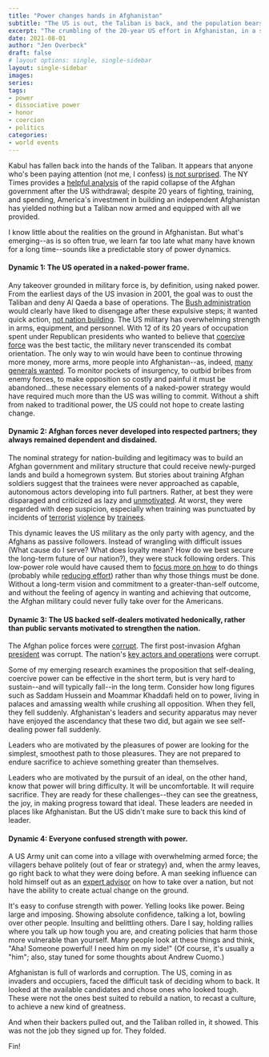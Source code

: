 ```yaml
---
title: "Power changes hands in Afghanistan"
subtitle: "The US is out, the Taliban is back, and the population bears the suffering."
excerpt: "The crumbling of the 20-year US effort in Afghanistan, in a sudden collapse, illustrates the cynamics of coercive power in a heartbreaking way."
date: 2021-08-01
author: "Jen Overbeck"
draft: false
# layout options: single, single-sidebar
layout: single-sidebar
images:
series:
tags:
- power
- dissociative power
- honor
- coercion
- politics
categories:
- world events
---
```


Kabul has fallen back into the hands of the Taliban. It appears that anyone who's been paying attention (not me, I confess) [is not surprised](https://www.youtube.com/watch?v=m2cPiNfK6H4). The NY Times provides a [helpful analysis](https://www.nytimes.com/2021/08/13/world/asia/afghanistan-rapid-military-collapse.html) of the rapid collapse of the Afghan government after the US withdrawal; despite 20 years of fighting, training, and spending, America's investment in building an independent Afghanistan has yielded nothing but a Taliban now armed and equipped with all we provided.

I know little about the realities on the ground in Afghanistan. But what's emerging--as is so often true, we learn far too late what many have known for a long time--sounds like a predictable story of power dynamics.

#### Dynamic 1: The US operated in a naked-power frame.

Any takeover grounded in military force is, by definition, using naked power. From the earliest days of the US invasion in 2001, the goal was to oust the Taliban and deny Al Qaeda a base of operations. The [Bush administration](https://www.theatlantic.com/magazine/archive/2004/10/bushs-lost-year/303507/) would clearly have liked to disengage after these expulsive steps; it wanted quick action, [not nation building](https://www.jstor.org/stable/pdf/10.7249/mg716cc.12.pdf). The US military has overwhelming strength in arms, equipment, and personnel. With 12 of its 20 years of occupation spent under Republican presidents who wanted to believe that [coercive force](/blog/2021-07-29-coercive-power) was the best tactic, the military never transcended its combat orientation. The only way to win would have been to continue throwing more money, more arms, more people into Afghanistan--as, indeed, [many generals wanted](https://www.politico.com/story/2017/08/22/trump-generals-afghanistan-241922). To monitor pockets of insurgency, to outbid bribes from enemy forces, to make opposition so costly and painful it must be abandoned...these necessary elements of a naked-power strategy would have required much more than the US was willing to commit. Without a shift from naked to traditional power, the US could not hope to create lasting change.

#### Dynamic 2: Afghan forces never developed into respected partners; they always remained dependent and disdained.

The nominal strategy for nation-building and legitimacy was to build an Afghan government and military structure that could receive newly-purged lands and build a homegrown system. But stories about training Afghan soldiers suggest that the trainees were never approached as capable, autonomous actors developing into full partners. Rather, at best they were disparaged and criticized as lazy and [unmotivated](https://nation.time.com/2012/08/10/training-the-afghan-military/). At worst, they were regarded with deep suspicion, especially when training was punctuated by incidents of [terrorist](https://www.npr.org/2011/04/27/135761076/afghan-officer-fires-on-nato-troops-kills-several) [violence](https://www.bbc.com/news/world-asia-40060378) by [trainees](https://www.washingtonpost.com/world/us-troops-wounded-in-apparent-insider-attack-at-afghan-base/2017/06/17/652a5e20-5365-11e7-b064-828ba60fbb98_story.html).

This dynamic leaves the US military as the only party with agency, and the Afghans as passive followers. Instead of wrangling with difficult issues (What cause do I serve? What does loyalty mean? How do we best secure the long-term future of our nation?), they were stuck following orders. This low-power role would have caused them to [focus more on how](https://journals.sagepub.com/doi/abs/10.1177/1088868312472732) to do things (probably while [reducing effort](file:///Users/jenoverbeck/Downloads/Metis_189873.pdf)) rather than why those things must be done. Without a long-term vision and commitment to a greater-than-self outcome, and without the feeling of agency in wanting and achieving that outcome, the Afghan military could never fully take over for the Americans.

#### Dynamic 3: The US backed self-dealers motivated hedonically, rather than public servants motivated to strengthen the nation.

The Afghan police forces were [corrupt](https://www.npr.org/2010/12/09/131937250/the-challenges-of-training-afghan-forces). The first post-invasion Afghan [president](https://www.theguardian.com/world/2010/dec/02/wikileaks-cables-hamid-karzai-erratic) was corrupt. The nation's [key actors and operations](https://www.brookings.edu/blog/order-from-chaos/2017/04/18/how-predatory-crime-and-corruption-in-afghanistan-underpin-the-taliban-insurgency/) were corrupt.

Some of my emerging research examines the proposition that self-dealing, coercive power can be effective in the short term, but is very hard to sustain--and will typically fall--in the long term. Consider how long figures such as Saddam Hussein and Moammar Khaddafi held on to power, living in palaces and amassing wealth while crushing all opposition. When they fell, they fell suddenly. Afghanistan's leaders and security apparatus may never have enjoyed the ascendancy that these two did, but again we see self-dealing power fall suddenly. 

Leaders who are motivated by the pleasures of power are looking for the simplest, smoothest path to those pleasures. They are not prepared to endure sacrifice to achieve something greater than themselves. 

Leaders who are motivated by the pursuit of an ideal, on the other hand, know that power will bring difficulty. It will be uncomfortable. It will require sacrifice. They are ready for these challenges--they can see the greatness, the joy, in making progress toward that ideal. These leaders are needed in places like Afghanistan. But the US didn't make sure to back this kind of leader.

#### Dynamic 4: Everyone confused strength with power.

A US Army unit can come into a village with overwhelming armed force; the villagers behave politely (out of fear or strategy) and, when the army leaves, go right back to what they were doing before. A man seeking influence can hold himself out as an [expert advisor](https://jgu.edu.in/jsgp/blog/zalmay-khalilzad-kingmaker-returns-to-make-peace-with-the-taliban/) on how to take over a nation, but not have the ability to create actual change on the ground.

It's easy to confuse strength with power. Yelling looks like power. Being large and imposing. Showing absolute confidence, talking a lot, bowling over other people. Insulting and belittling others. Dare I say, holding rallies where you talk up how tough you are, and creating policies that harm those more vulnerable than yourself. Many people look at these things and think, "Aha! Someone powerful! I need him on my side!" (Of course, it's usually a "him"; also, stay tuned for some thoughts about Andrew Cuomo.)

Afghanistan is full of warlords and corruption. The US, coming in as invaders and occupiers, faced the difficult task of deciding whom to back. It looked at the available candidates and chose ones who looked tough. These were not the ones best suited to rebuild a nation, to recast a culture, to achieve a new kind of greatness. 

And when their backers pulled out, and the Taliban rolled in, it showed. This was not the job they signed up for. They folded.

Fin!

 
